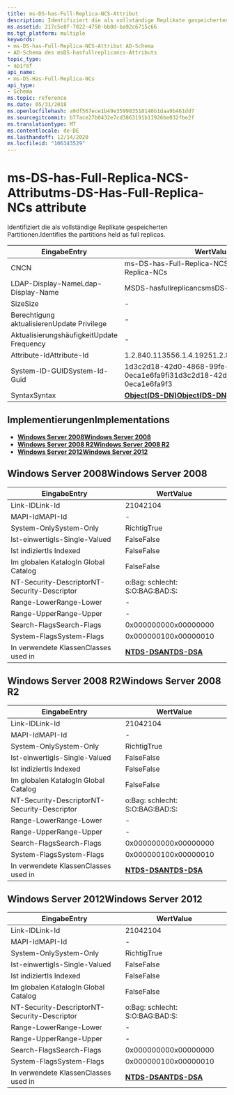 ```yaml
---
title: ms-DS-has-Full-Replica-NCS-Attribut
description: Identifiziert die als vollständige Replikate gespeicherten Partitionen.
ms.assetid: 217c5e8f-7022-4750-bb0d-ba92c6715c66
ms.tgt_platform: multiple
keywords:
- ms-DS-has-Full-Replica-NCS-Attribut AD-Schema
- AD-Schema des msDS-hasfullreplicancs-Attributs
topic_type:
- apiref
api_name:
- ms-DS-Has-Full-Replica-NCs
api_type:
- Schema
ms.topic: reference
ms.date: 05/31/2018
ms.openlocfilehash: a9df567ece1b49e359983518140b1daa9b461dd7
ms.sourcegitcommit: b77ace27b0432e7cd3863191b11926be032fbe2f
ms.translationtype: MT
ms.contentlocale: de-DE
ms.lasthandoff: 12/14/2020
ms.locfileid: "106343529"
---
```

# <a name="ms-ds-has-full-replica-ncs-attribute"></a><span data-ttu-id="b569e-105">ms-DS-has-Full-Replica-NCS-Attribut</span><span class="sxs-lookup"><span data-stu-id="b569e-105">ms-DS-Has-Full-Replica-NCs attribute</span></span>

<span data-ttu-id="b569e-106">Identifiziert die als vollständige Replikate gespeicherten Partitionen.</span><span class="sxs-lookup"><span data-stu-id="b569e-106">Identifies the partitions held as full replicas.</span></span>



| <span data-ttu-id="b569e-107">Eingabe</span><span class="sxs-lookup"><span data-stu-id="b569e-107">Entry</span></span> | <span data-ttu-id="b569e-108">Wert</span><span class="sxs-lookup"><span data-stu-id="b569e-108">Value</span></span> |
|-------------------|-----------------------------------------|
| <span data-ttu-id="b569e-109">CN</span><span class="sxs-lookup"><span data-stu-id="b569e-109">CN</span></span>                | <span data-ttu-id="b569e-110">ms-DS-has-Full-Replica-NCS</span><span class="sxs-lookup"><span data-stu-id="b569e-110">ms-DS-Has-Full-Replica-NCs</span></span>              |
| <span data-ttu-id="b569e-111">LDAP-Display-Name</span><span class="sxs-lookup"><span data-stu-id="b569e-111">Ldap-Display-Name</span></span> | <span data-ttu-id="b569e-112">MSDS-hasfullreplicancs</span><span class="sxs-lookup"><span data-stu-id="b569e-112">msDS-hasFullReplicaNCs</span></span>                  |
| <span data-ttu-id="b569e-113">Size</span><span class="sxs-lookup"><span data-stu-id="b569e-113">Size</span></span>              | \-                                      |
| <span data-ttu-id="b569e-114">Berechtigung aktualisieren</span><span class="sxs-lookup"><span data-stu-id="b569e-114">Update Privilege</span></span>  | \-                                      |
| <span data-ttu-id="b569e-115">Aktualisierungshäufigkeit</span><span class="sxs-lookup"><span data-stu-id="b569e-115">Update Frequency</span></span>  | \-                                      |
| <span data-ttu-id="b569e-116">Attribute-Id</span><span class="sxs-lookup"><span data-stu-id="b569e-116">Attribute-Id</span></span>      | <span data-ttu-id="b569e-117">1.2.840.113556.1.4.1925</span><span class="sxs-lookup"><span data-stu-id="b569e-117">1.2.840.113556.1.4.1925</span></span>                 |
| <span data-ttu-id="b569e-118">System-ID-GUID</span><span class="sxs-lookup"><span data-stu-id="b569e-118">System-Id-Guid</span></span>    | <span data-ttu-id="b569e-119">1d3c2d18-42d0-4868-99fe-0eca1e6fa9fi3</span><span class="sxs-lookup"><span data-stu-id="b569e-119">1d3c2d18-42d0-4868-99fe-0eca1e6fa9f3</span></span>    |
| <span data-ttu-id="b569e-120">Syntax</span><span class="sxs-lookup"><span data-stu-id="b569e-120">Syntax</span></span>            | [<span data-ttu-id="b569e-121">**Object(DS-DN)**</span><span class="sxs-lookup"><span data-stu-id="b569e-121">**Object(DS-DN)**</span></span>](s-object-ds-dn.md) |



## <a name="implementations"></a><span data-ttu-id="b569e-122">Implementierungen</span><span class="sxs-lookup"><span data-stu-id="b569e-122">Implementations</span></span>

-   [<span data-ttu-id="b569e-123">**Windows Server 2008**</span><span class="sxs-lookup"><span data-stu-id="b569e-123">**Windows Server 2008**</span></span>](#windows-server-2008)
-   [<span data-ttu-id="b569e-124">**Windows Server 2008 R2**</span><span class="sxs-lookup"><span data-stu-id="b569e-124">**Windows Server 2008 R2**</span></span>](#windows-server-2008-r2)
-   [<span data-ttu-id="b569e-125">**Windows Server 2012**</span><span class="sxs-lookup"><span data-stu-id="b569e-125">**Windows Server 2012**</span></span>](#windows-server-2012)

## <a name="windows-server-2008"></a><span data-ttu-id="b569e-126">Windows Server 2008</span><span class="sxs-lookup"><span data-stu-id="b569e-126">Windows Server 2008</span></span>



| <span data-ttu-id="b569e-127">Eingabe</span><span class="sxs-lookup"><span data-stu-id="b569e-127">Entry</span></span> | <span data-ttu-id="b569e-128">Wert</span><span class="sxs-lookup"><span data-stu-id="b569e-128">Value</span></span> |
|------------------------|------------------------------------------|
| <span data-ttu-id="b569e-129">Link-ID</span><span class="sxs-lookup"><span data-stu-id="b569e-129">Link-Id</span></span>                | <span data-ttu-id="b569e-130">2104</span><span class="sxs-lookup"><span data-stu-id="b569e-130">2104</span></span>                                     |
| <span data-ttu-id="b569e-131">MAPI-Id</span><span class="sxs-lookup"><span data-stu-id="b569e-131">MAPI-Id</span></span>                | \-                                       |
| <span data-ttu-id="b569e-132">System-Only</span><span class="sxs-lookup"><span data-stu-id="b569e-132">System-Only</span></span>            | <span data-ttu-id="b569e-133">Richtig</span><span class="sxs-lookup"><span data-stu-id="b569e-133">True</span></span>                                     |
| <span data-ttu-id="b569e-134">Ist-einwertig</span><span class="sxs-lookup"><span data-stu-id="b569e-134">Is-Single-Valued</span></span>       | <span data-ttu-id="b569e-135">False</span><span class="sxs-lookup"><span data-stu-id="b569e-135">False</span></span>                                    |
| <span data-ttu-id="b569e-136">Ist indiziert</span><span class="sxs-lookup"><span data-stu-id="b569e-136">Is Indexed</span></span>             | <span data-ttu-id="b569e-137">False</span><span class="sxs-lookup"><span data-stu-id="b569e-137">False</span></span>                                    |
| <span data-ttu-id="b569e-138">Im globalen Katalog</span><span class="sxs-lookup"><span data-stu-id="b569e-138">In Global Catalog</span></span>      | <span data-ttu-id="b569e-139">False</span><span class="sxs-lookup"><span data-stu-id="b569e-139">False</span></span>                                    |
| <span data-ttu-id="b569e-140">NT-Security-Descriptor</span><span class="sxs-lookup"><span data-stu-id="b569e-140">NT-Security-Descriptor</span></span> | <span data-ttu-id="b569e-141">o:Bag: schlecht: S:</span><span class="sxs-lookup"><span data-stu-id="b569e-141">O:BAG:BAD:S:</span></span>                             |
| <span data-ttu-id="b569e-142">Range-Lower</span><span class="sxs-lookup"><span data-stu-id="b569e-142">Range-Lower</span></span>            | \-                                       |
| <span data-ttu-id="b569e-143">Range-Upper</span><span class="sxs-lookup"><span data-stu-id="b569e-143">Range-Upper</span></span>            | \-                                       |
| <span data-ttu-id="b569e-144">Search-Flags</span><span class="sxs-lookup"><span data-stu-id="b569e-144">Search-Flags</span></span>           | <span data-ttu-id="b569e-145">0x00000000</span><span class="sxs-lookup"><span data-stu-id="b569e-145">0x00000000</span></span>                               |
| <span data-ttu-id="b569e-146">System-Flags</span><span class="sxs-lookup"><span data-stu-id="b569e-146">System-Flags</span></span>           | <span data-ttu-id="b569e-147">0x00000010</span><span class="sxs-lookup"><span data-stu-id="b569e-147">0x00000010</span></span>                               |
| <span data-ttu-id="b569e-148">In verwendete Klassen</span><span class="sxs-lookup"><span data-stu-id="b569e-148">Classes used in</span></span>        | [<span data-ttu-id="b569e-149">**NTDS-DSA**</span><span class="sxs-lookup"><span data-stu-id="b569e-149">**NTDS-DSA**</span></span>](c-ntdsdsa.md)<br/> |



## <a name="windows-server-2008-r2"></a><span data-ttu-id="b569e-150">Windows Server 2008 R2</span><span class="sxs-lookup"><span data-stu-id="b569e-150">Windows Server 2008 R2</span></span>



| <span data-ttu-id="b569e-151">Eingabe</span><span class="sxs-lookup"><span data-stu-id="b569e-151">Entry</span></span> | <span data-ttu-id="b569e-152">Wert</span><span class="sxs-lookup"><span data-stu-id="b569e-152">Value</span></span> |
|------------------------|------------------------------------------|
| <span data-ttu-id="b569e-153">Link-ID</span><span class="sxs-lookup"><span data-stu-id="b569e-153">Link-Id</span></span>                | <span data-ttu-id="b569e-154">2104</span><span class="sxs-lookup"><span data-stu-id="b569e-154">2104</span></span>                                     |
| <span data-ttu-id="b569e-155">MAPI-Id</span><span class="sxs-lookup"><span data-stu-id="b569e-155">MAPI-Id</span></span>                | \-                                       |
| <span data-ttu-id="b569e-156">System-Only</span><span class="sxs-lookup"><span data-stu-id="b569e-156">System-Only</span></span>            | <span data-ttu-id="b569e-157">Richtig</span><span class="sxs-lookup"><span data-stu-id="b569e-157">True</span></span>                                     |
| <span data-ttu-id="b569e-158">Ist-einwertig</span><span class="sxs-lookup"><span data-stu-id="b569e-158">Is-Single-Valued</span></span>       | <span data-ttu-id="b569e-159">False</span><span class="sxs-lookup"><span data-stu-id="b569e-159">False</span></span>                                    |
| <span data-ttu-id="b569e-160">Ist indiziert</span><span class="sxs-lookup"><span data-stu-id="b569e-160">Is Indexed</span></span>             | <span data-ttu-id="b569e-161">False</span><span class="sxs-lookup"><span data-stu-id="b569e-161">False</span></span>                                    |
| <span data-ttu-id="b569e-162">Im globalen Katalog</span><span class="sxs-lookup"><span data-stu-id="b569e-162">In Global Catalog</span></span>      | <span data-ttu-id="b569e-163">False</span><span class="sxs-lookup"><span data-stu-id="b569e-163">False</span></span>                                    |
| <span data-ttu-id="b569e-164">NT-Security-Descriptor</span><span class="sxs-lookup"><span data-stu-id="b569e-164">NT-Security-Descriptor</span></span> | <span data-ttu-id="b569e-165">o:Bag: schlecht: S:</span><span class="sxs-lookup"><span data-stu-id="b569e-165">O:BAG:BAD:S:</span></span>                             |
| <span data-ttu-id="b569e-166">Range-Lower</span><span class="sxs-lookup"><span data-stu-id="b569e-166">Range-Lower</span></span>            | \-                                       |
| <span data-ttu-id="b569e-167">Range-Upper</span><span class="sxs-lookup"><span data-stu-id="b569e-167">Range-Upper</span></span>            | \-                                       |
| <span data-ttu-id="b569e-168">Search-Flags</span><span class="sxs-lookup"><span data-stu-id="b569e-168">Search-Flags</span></span>           | <span data-ttu-id="b569e-169">0x00000000</span><span class="sxs-lookup"><span data-stu-id="b569e-169">0x00000000</span></span>                               |
| <span data-ttu-id="b569e-170">System-Flags</span><span class="sxs-lookup"><span data-stu-id="b569e-170">System-Flags</span></span>           | <span data-ttu-id="b569e-171">0x00000010</span><span class="sxs-lookup"><span data-stu-id="b569e-171">0x00000010</span></span>                               |
| <span data-ttu-id="b569e-172">In verwendete Klassen</span><span class="sxs-lookup"><span data-stu-id="b569e-172">Classes used in</span></span>        | [<span data-ttu-id="b569e-173">**NTDS-DSA**</span><span class="sxs-lookup"><span data-stu-id="b569e-173">**NTDS-DSA**</span></span>](c-ntdsdsa.md)<br/> |



## <a name="windows-server-2012"></a><span data-ttu-id="b569e-174">Windows Server 2012</span><span class="sxs-lookup"><span data-stu-id="b569e-174">Windows Server 2012</span></span>



| <span data-ttu-id="b569e-175">Eingabe</span><span class="sxs-lookup"><span data-stu-id="b569e-175">Entry</span></span> | <span data-ttu-id="b569e-176">Wert</span><span class="sxs-lookup"><span data-stu-id="b569e-176">Value</span></span> |
|------------------------|------------------------------------------|
| <span data-ttu-id="b569e-177">Link-ID</span><span class="sxs-lookup"><span data-stu-id="b569e-177">Link-Id</span></span>                | <span data-ttu-id="b569e-178">2104</span><span class="sxs-lookup"><span data-stu-id="b569e-178">2104</span></span>                                     |
| <span data-ttu-id="b569e-179">MAPI-Id</span><span class="sxs-lookup"><span data-stu-id="b569e-179">MAPI-Id</span></span>                | \-                                       |
| <span data-ttu-id="b569e-180">System-Only</span><span class="sxs-lookup"><span data-stu-id="b569e-180">System-Only</span></span>            | <span data-ttu-id="b569e-181">Richtig</span><span class="sxs-lookup"><span data-stu-id="b569e-181">True</span></span>                                     |
| <span data-ttu-id="b569e-182">Ist-einwertig</span><span class="sxs-lookup"><span data-stu-id="b569e-182">Is-Single-Valued</span></span>       | <span data-ttu-id="b569e-183">False</span><span class="sxs-lookup"><span data-stu-id="b569e-183">False</span></span>                                    |
| <span data-ttu-id="b569e-184">Ist indiziert</span><span class="sxs-lookup"><span data-stu-id="b569e-184">Is Indexed</span></span>             | <span data-ttu-id="b569e-185">False</span><span class="sxs-lookup"><span data-stu-id="b569e-185">False</span></span>                                    |
| <span data-ttu-id="b569e-186">Im globalen Katalog</span><span class="sxs-lookup"><span data-stu-id="b569e-186">In Global Catalog</span></span>      | <span data-ttu-id="b569e-187">False</span><span class="sxs-lookup"><span data-stu-id="b569e-187">False</span></span>                                    |
| <span data-ttu-id="b569e-188">NT-Security-Descriptor</span><span class="sxs-lookup"><span data-stu-id="b569e-188">NT-Security-Descriptor</span></span> | <span data-ttu-id="b569e-189">o:Bag: schlecht: S:</span><span class="sxs-lookup"><span data-stu-id="b569e-189">O:BAG:BAD:S:</span></span>                             |
| <span data-ttu-id="b569e-190">Range-Lower</span><span class="sxs-lookup"><span data-stu-id="b569e-190">Range-Lower</span></span>            | \-                                       |
| <span data-ttu-id="b569e-191">Range-Upper</span><span class="sxs-lookup"><span data-stu-id="b569e-191">Range-Upper</span></span>            | \-                                       |
| <span data-ttu-id="b569e-192">Search-Flags</span><span class="sxs-lookup"><span data-stu-id="b569e-192">Search-Flags</span></span>           | <span data-ttu-id="b569e-193">0x00000000</span><span class="sxs-lookup"><span data-stu-id="b569e-193">0x00000000</span></span>                               |
| <span data-ttu-id="b569e-194">System-Flags</span><span class="sxs-lookup"><span data-stu-id="b569e-194">System-Flags</span></span>           | <span data-ttu-id="b569e-195">0x00000010</span><span class="sxs-lookup"><span data-stu-id="b569e-195">0x00000010</span></span>                               |
| <span data-ttu-id="b569e-196">In verwendete Klassen</span><span class="sxs-lookup"><span data-stu-id="b569e-196">Classes used in</span></span>        | [<span data-ttu-id="b569e-197">**NTDS-DSA**</span><span class="sxs-lookup"><span data-stu-id="b569e-197">**NTDS-DSA**</span></span>](c-ntdsdsa.md)<br/> |



 

 





